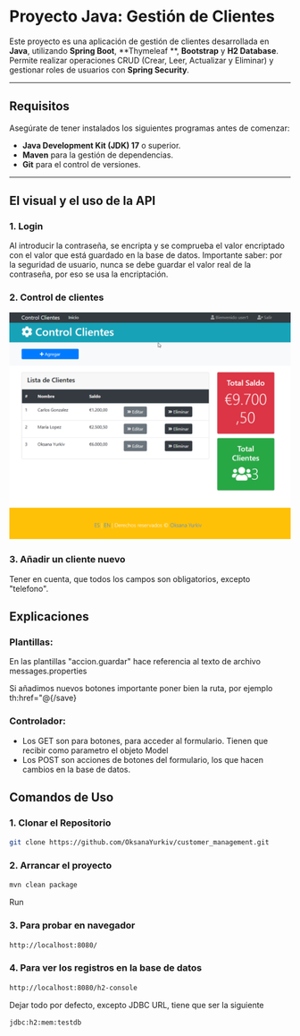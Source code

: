 # Proyecto Java: Gestión de Clientes

Este proyecto es una aplicación de gestión de clientes desarrollada en **Java**, utilizando **Spring Boot**, **Thymeleaf
**, **Bootstrap** y **H2 Database**. Permite realizar operaciones CRUD (Crear, Leer, Actualizar y Eliminar) y gestionar
roles de usuarios con **Spring Security**.

---

## Requisitos

Asegúrate de tener instalados los siguientes programas antes de comenzar:

- **Java Development Kit (JDK) 17** o superior.
- **Maven** para la gestión de dependencias.
- **Git** para el control de versiones.

---

## El visual y el uso de la API

### 1. **Login**

Al introducir la contraseña, se encripta y se comprueba el valor encriptado con el valor que
está guardado en la base de datos.
Importante saber: por la seguridad de usuario, nunca se debe guardar el valor real de la contraseña, por eso se usa la
encriptación.

### 2. **Control de clientes**

![Control de clientes](assets/images/control_clientes.png "Control de clientes")

### 3. **Añadir un cliente nuevo**

Tener en cuenta, que todos los campos son obligatorios, excepto "telefono".


## Explicaciones

### Plantillas: 
En las plantillas "accion.guardar" hace referencia al texto de archivo messages.properties

Si añadimos nuevos botones importante poner bien la ruta, por ejemplo th:href="@{/save}

### Controlador:

* Los GET son para botones, para acceder al formulario.
Tienen que recibir como parametro el objeto Model
* Los POST son acciones de botones del formulario, los que hacen cambios en la base de datos.

## Comandos de Uso

### 1. **Clonar el Repositorio**

```bash
git clone https://github.com/OksanaYurkiv/customer_management.git
```

### 2. **Arrancar el proyecto**

```bash
mvn clean package
```

Run

### 3. **Para probar en navegador**

```bash
http://localhost:8080/
```

### 4. **Para ver los registros en la base de datos**

```bash
http://localhost:8080/h2-console
```
Dejar todo por defecto, excepto JDBC URL, tiene que ser la siguiente

```bash
jdbc:h2:mem:testdb
```
